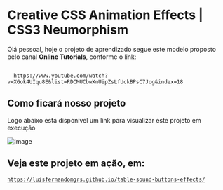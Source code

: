 <h1>Creative CSS Animation Effects | CSS3 Neumorphism</h1>

<p>Olá pessoal, hoje o projeto de aprendizado segue este modelo proposto pelo canal <strong>Online Tutorials</strong>, conforme o link:</p>
<code>
  https://www.youtube.com/watch?v=XGok4UIqu8E&list=RDCMUCbwXnUipZsLfUckBPsC7Jog&index=18
</code>

<h2>Como ficará nosso projeto</h2>
<p>Logo abaixo está disponível um link para visualizar este projeto em execução</p>

![image](https://user-images.githubusercontent.com/72364037/107083290-2a93f780-67d4-11eb-97ca-d9e0aee57c65.png)

<h2>Veja este projeto em ação, em:</h2>

<code>https://luisfernandomgrs.github.io/table-sound-buttons-effects/</code>
